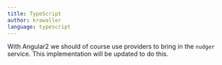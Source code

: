 ```yaml
---
title: TypeScript
author: krawaller
language: typescript
---
```


With Angular2 we should of course use providers to bring in the `nudger` service. This implementation will be updated to do this.